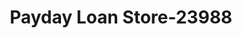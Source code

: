 ---
f_zip-code: 38652
f_state-code: MS
title: Payday Loan Store-23988
f_phone: 662-538-0999
f_city-only: New Albany
f_address: 334 Park Plaza Dr New Albany
f_location-unique-id: '23988'
slug: payday-loan-store-23988
updated-on: '2024-05-30T13:46:58.046Z'
created-on: '2024-05-30T13:36:59.803Z'
published-on: '2024-05-30T13:54:32.469Z'
f_city-state: cms/city/new-albany-ms.md
f_company: cms/company/payday-loan-store.md
f_state: cms/state/mississippi.md
layout: '[payday-loan].html'
tags: payday-loan
---